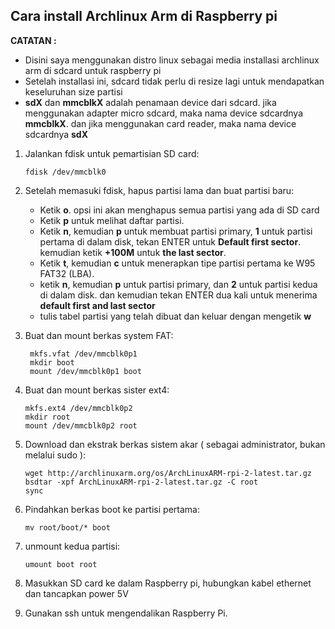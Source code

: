 ## Cara install Archlinux Arm di Raspberry pi
**CATATAN :**
- Disini saya menggunakan distro linux sebagai media installasi archlinux arm di sdcard untuk raspberry pi
- Setelah installasi ini, sdcard tidak perlu di resize lagi untuk mendapatkan keseluruhan size partisi
- **sdX** dan **mmcblkX** adalah penamaan device dari sdcard. jika menggunakan adapter micro sdcard, maka nama device sdcardnya **mmcblkX**. dan jika menggunakan card reader, maka nama device sdcardnya **sdX** 

1.	Jalankan fdisk untuk pemartisian SD card:
	```
	fdisk /dev/mmcblk0
	```

2.	Setelah memasuki fdisk, hapus partisi lama dan buat partisi baru:
   	- Ketik **o**. opsi ini akan menghapus semua partisi yang ada di SD card
   	- Ketik **p** untuk melihat daftar partisi.
   	- Ketik **n**, kemudian **p** untuk membuat partisi primary, **1** untuk partisi pertama di dalam disk, tekan ENTER untuk **Default first sector**. kemudian ketik **+100M** untuk **the last sector**.
   	- Ketik **t**, kemudian **c** untuk menerapkan tipe partisi pertama ke W95 FAT32 (LBA). 
   	- ketik **n**, kemudian **p** untuk partisi primary, dan **2** untuk partisi kedua di dalam disk. dan kemudian tekan ENTER dua kali untuk menerima **default first and last sector**
   	- tulis tabel partisi yang telah dibuat dan keluar dengan mengetik **w**

3.	Buat dan mount berkas system FAT:
	```
	 mkfs.vfat /dev/mmcblk0p1
	 mkdir boot
	 mount /dev/mmcblk0p1 boot
	```

4.	Buat dan mount berkas sister ext4:
	```
	mkfs.ext4 /dev/mmcblk0p2
	mkdir root
	mount /dev/mmcblk0p2 root
	```

5.	Download dan ekstrak berkas sistem akar ( sebagai administrator, bukan melalui sudo ):
	```
	wget http://archlinuxarm.org/os/ArchLinuxARM-rpi-2-latest.tar.gz
	bsdtar -xpf ArchLinuxARM-rpi-2-latest.tar.gz -C root
	sync
	```

6.	Pindahkan berkas boot ke partisi pertama:
	```
	mv root/boot/* boot
	```

7.	unmount kedua partisi:
	```
	umount boot root
	```

8.	Masukkan SD card ke dalam Raspberry pi, hubungkan kabel ethernet dan tancapkan power 5V
9.	Gunakan ssh untuk mengendalikan Raspberry Pi.
